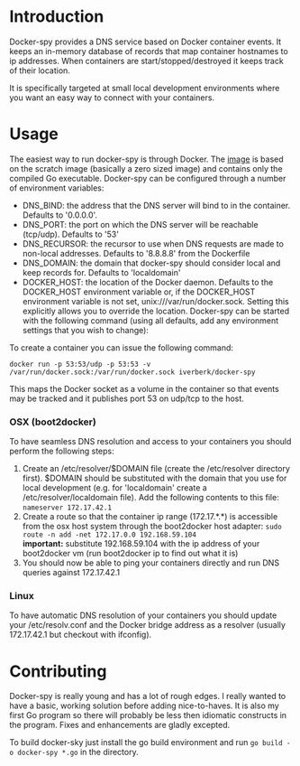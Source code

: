 # Introduction

Docker-spy provides a DNS service based on Docker container events. It keeps an in-memory database of records that map container hostnames to ip addresses. When containers are start/stopped/destroyed it keeps track of their location.

It is specifically targeted at small local development environments where you want an easy way to connect with your containers.

# Usage

The easiest way to run docker-spy is through Docker. The [image](https://registry.hub.docker.com/u/iverberk/docker-spy/) is based on the scratch image (basically a zero sized image) and contains only the compiled Go executable. Docker-spy can be configured through a number of environment variables:

* DNS_BIND: the address that the DNS server will bind to in the container. Defaults to '0.0.0.0'.
* DNS_PORT: the port on which the DNS server will be reachable (tcp/udp). Defaults to '53'
* DNS_RECURSOR: the recursor to use when DNS requests are made to non-local addresses. Defaults to '8.8.8.8' from the Dockerfile
* DNS_DOMAIN: the domain that docker-spy should consider local and keep records for. Defaults to 'localdomain'
* DOCKER_HOST: the location of the Docker daemon. Defaults to the DOCKER_HOST environment variable or, if the DOCKER_HOST environment variable is not set, unix:///var/run/docker.sock. Setting this explicitly allows you to override the location.
Docker-spy can be started with the following command (using all defaults, add any environment settings that you wish to change):

To create a container you can issue the following command:

```
docker run -p 53:53/udp -p 53:53 -v /var/run/docker.sock:/var/run/docker.sock iverberk/docker-spy
```

This maps the Docker socket as a volume in the container so that events may be tracked and it publishes port 53 on udp/tcp to the host.

### OSX (boot2docker)

To have seamless DNS resolution and access to your containers you should perform the following steps:

1. Create an /etc/resolver/$DOMAIN file (create the /etc/resolver directory first). $DOMAIN should be substituted with the domain that you use for local development (e.g. for 'localdomain' create a /etc/resolver/localdomain file). Add the following contents to this file: ```nameserver 172.17.42.1```
2. Create a route so that the container ip range (172.17.\*.\*) is accessible from the osx host system through the boot2docker host adapter: ```sudo route -n add -net 172.17.0.0 192.168.59.104```<br>**important:** substitute 192.168.59.104 with the ip address of your boot2docker vm (run boot2docker ip to find out what it is)
3. You should now be able to ping your containers directly and run DNS queries against 172.17.42.1

### Linux

To have automatic DNS resolution of your containers you should update your /etc/resolv.conf and the Docker bridge address as a resolver (usually 172.17.42.1 but checkout with ifconfig).

# Contributing

Docker-spy is really young and has a lot of rough edges. I really wanted to have a basic, working solution before adding nice-to-haves. It is also my first Go program so there will probably be less then idiomatic constructs in the program. Fixes and enhancements are gladly excepted.

To build docker-sky just install the go build environment and run ```go build -o docker-spy *.go``` in the directory.
